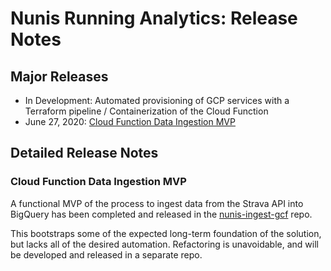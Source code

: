 # Nunis Running Analytics: Release Notes
## Major Releases
- In Development: Automated provisioning of GCP services with a Terraform pipeline / Containerization of the Cloud Function
- June 27, 2020: [Cloud Function Data Ingestion MVP](#cloud-function-data-ingestion-mvp)


## Detailed Release Notes
### Cloud Function Data Ingestion MVP
A functional MVP of the process to ingest data from the Strava API into BigQuery has been completed and released in the [nunis-ingest-gcf](https://github.com/kslifer/nunis-ingest-gcf) repo.

This bootstraps some of the expected long-term foundation of the solution, but lacks all of the desired automation. Refactoring is unavoidable, and will be developed and released in a separate repo.
